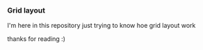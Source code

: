 ### Grid layout

I'm here in this repository just trying to know hoe grid layout work

thanks for reading :)
